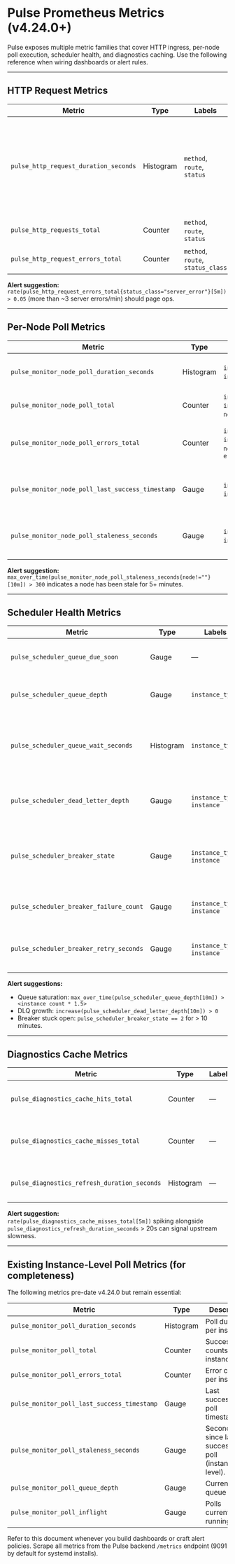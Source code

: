 # Pulse Prometheus Metrics (v4.24.0+)

Pulse exposes multiple metric families that cover HTTP ingress, per-node poll execution, scheduler health, and diagnostics caching. Use the following reference when wiring dashboards or alert rules.

---

## HTTP Request Metrics

| Metric | Type | Labels | Description |
| --- | --- | --- | --- |
| `pulse_http_request_duration_seconds` | Histogram | `method`, `route`, `status` | Request latency buckets. `route` is a normalised path (dynamic segments collapsed to `:id`, `:uuid`, etc.). |
| `pulse_http_requests_total` | Counter | `method`, `route`, `status` | Total requests handled. |
| `pulse_http_request_errors_total` | Counter | `method`, `route`, `status_class` | Counts 4xx/5xx responses. |

**Alert suggestion:**  
`rate(pulse_http_request_errors_total{status_class="server_error"}[5m]) > 0.05` (more than ~3 server errors/min) should page ops.

---

## Per-Node Poll Metrics

| Metric | Type | Labels | Description |
| --- | --- | --- | --- |
| `pulse_monitor_node_poll_duration_seconds` | Histogram | `instance_type`, `instance`, `node` | Wall-clock duration for each node poll. |
| `pulse_monitor_node_poll_total` | Counter | `instance_type`, `instance`, `node`, `result` | Success/error counts per node. |
| `pulse_monitor_node_poll_errors_total` | Counter | `instance_type`, `instance`, `node`, `error_type` | Error type breakdown (connection, auth, internal, etc.). |
| `pulse_monitor_node_poll_last_success_timestamp` | Gauge | `instance_type`, `instance`, `node` | Unix timestamp of last successful poll. |
| `pulse_monitor_node_poll_staleness_seconds` | Gauge | `instance_type`, `instance`, `node` | Seconds since last success (−1 means no success yet). |

**Alert suggestion:**  
`max_over_time(pulse_monitor_node_poll_staleness_seconds{node!=""}[10m]) > 300` indicates a node has been stale for 5+ minutes.

---

## Scheduler Health Metrics

| Metric | Type | Labels | Description |
| --- | --- | --- | --- |
| `pulse_scheduler_queue_due_soon` | Gauge | — | Number of tasks due within 12 seconds. |
| `pulse_scheduler_queue_depth` | Gauge | `instance_type` | Queue depth per instance type (PVE, PBS, PMG). |
| `pulse_scheduler_queue_wait_seconds` | Histogram | `instance_type` | Wait time between when a task should run and when it actually executes. |
| `pulse_scheduler_dead_letter_depth` | Gauge | `instance_type`, `instance` | Dead-letter queue depth per monitored instance. |
| `pulse_scheduler_breaker_state` | Gauge | `instance_type`, `instance` | Circuit breaker state: `0`=closed, `1`=half-open, `2`=open, `-1`=unknown. |
| `pulse_scheduler_breaker_failure_count` | Gauge | `instance_type`, `instance` | Consecutive failures tracked by the breaker. |
| `pulse_scheduler_breaker_retry_seconds` | Gauge | `instance_type`, `instance` | Seconds until the breaker will allow the next attempt. |

**Alert suggestions:**
- Queue saturation: `max_over_time(pulse_scheduler_queue_depth[10m]) > <instance count * 1.5>`
- DLQ growth: `increase(pulse_scheduler_dead_letter_depth[10m]) > 0`
- Breaker stuck open: `pulse_scheduler_breaker_state == 2` for > 10 minutes.

---

## Diagnostics Cache Metrics

| Metric | Type | Labels | Description |
| --- | --- | --- | --- |
| `pulse_diagnostics_cache_hits_total` | Counter | — | Diagnostics requests served from cache. |
| `pulse_diagnostics_cache_misses_total` | Counter | — | Requests that triggered a fresh probe. |
| `pulse_diagnostics_refresh_duration_seconds` | Histogram | — | Time taken to refresh diagnostics payload. |

**Alert suggestion:**  
`rate(pulse_diagnostics_cache_misses_total[5m])` spiking alongside `pulse_diagnostics_refresh_duration_seconds` > 20s can signal upstream slowness.

---

## Existing Instance-Level Poll Metrics (for completeness)

The following metrics pre-date v4.24.0 but remain essential:

| Metric | Type | Description |
| --- | --- | --- |
| `pulse_monitor_poll_duration_seconds` | Histogram | Poll duration per instance. |
| `pulse_monitor_poll_total` | Counter | Success/error counts per instance. |
| `pulse_monitor_poll_errors_total` | Counter | Error counts per instance. |
| `pulse_monitor_poll_last_success_timestamp` | Gauge | Last successful poll timestamp. |
| `pulse_monitor_poll_staleness_seconds` | Gauge | Seconds since last successful poll (instance-level). |
| `pulse_monitor_poll_queue_depth` | Gauge | Current queue depth. |
| `pulse_monitor_poll_inflight` | Gauge | Polls currently running. |

Refer to this document whenever you build dashboards or craft alert policies. Scrape all metrics from the Pulse backend `/metrics` endpoint (9091 by default for systemd installs). 
